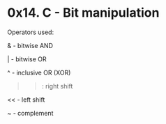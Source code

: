 # 0x14. C - Bit manipulation

Operators used:

& - bitwise AND

| - bitwise OR

^ - inclusive OR (XOR)

>> : right shift

<< - left shift

~ - complement

